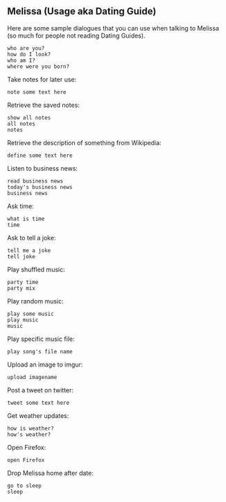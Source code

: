 ## Melissa (Usage aka Dating Guide)

Here are some sample dialogues that you can use when talking to Melissa (so much for people not reading Dating Guides).

```
who are you?
how do I look?
who am I?
where were you born?
```

Take notes for later use:
```
note some text here 
```

Retrieve the saved notes:
```
show all notes
all notes
notes
```

Retrieve the description of something from Wikipedia:
```
define some text here
```

Listen to business news:
```
read business news
today's business news
business news
```

Ask time:
```
what is time
time
```

Ask to tell a joke:
```
tell me a joke
tell joke
```

Play shuffled music:
```
party time
party mix
```

Play random music:
```
play some music
play music
music
```

Play specific music file:
```
play song's file name
```

Upload an image to imgur:
```
upload imagename
```

Post a tweet on twitter:
```
tweet some text here
```

Get weather updates:
```
how is weather?
how's weather?
```

Open Firefox:
```
open Firefox
```

Drop Melissa home after date:
```
go to sleep
sleep
```
